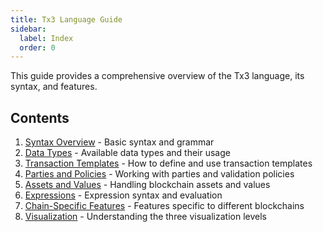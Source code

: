 ```yaml
---
title: Tx3 Language Guide
sidebar:
  label: Index
  order: 0
---
```


This guide provides a comprehensive overview of the Tx3 language, its syntax, and features.

## Contents

1. [Syntax Overview](./language-guide/syntax) - Basic syntax and grammar
2. [Data Types](./language-guide/types) - Available data types and their usage
3. [Transaction Templates](./language-guide/templates) - How to define and use transaction templates
4. [Parties and Policies](./language-guide/parties-policies) - Working with parties and validation policies
5. [Assets and Values](./language-guide/assets) - Handling blockchain assets and values
6. [Expressions](./language-guide/expressions) - Expression syntax and evaluation
7. [Chain-Specific Features](./chain-specific) - Features specific to different blockchains
8. [Visualization](./language-guide/visualization) - Understanding the three visualization levels
